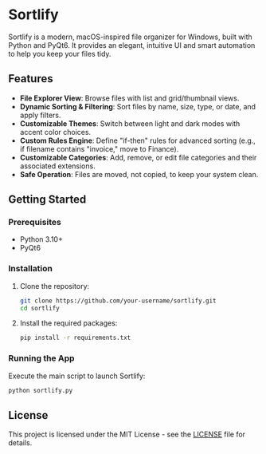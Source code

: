 # Sortlify

Sortlify is a modern, macOS-inspired file organizer for Windows, built with Python and PyQt6. It provides an elegant, intuitive UI and smart automation to help you keep your files tidy.

## Features

- **File Explorer View**: Browse files with list and grid/thumbnail views.
- **Dynamic Sorting & Filtering**: Sort files by name, size, type, or date, and apply filters.
- **Customizable Themes**: Switch between light and dark modes with accent color choices.
- **Custom Rules Engine**: Define "if-then" rules for advanced sorting (e.g., if filename contains "invoice," move to Finance).
- **Customizable Categories**: Add, remove, or edit file categories and their associated extensions.
- **Safe Operation**: Files are moved, not copied, to keep your system clean.

## Getting Started

### Prerequisites

- Python 3.10+
- PyQt6

### Installation

1. Clone the repository:
   ```sh
   git clone https://github.com/your-username/sortlify.git
   cd sortlify
   ```

2. Install the required packages:
   ```sh
   pip install -r requirements.txt
   ```

### Running the App

Execute the main script to launch Sortlify:

```sh
python sortlify.py
```

## License

This project is licensed under the MIT License - see the [LICENSE](LICENSE) file for details. 